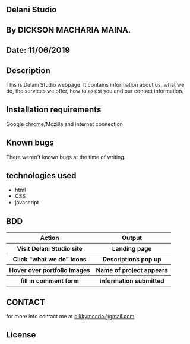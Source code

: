 ## Delani Studio
## By DICKSON MACHARIA MAINA.
## Date: 11/06/2019
## Description
This is Delani Studio webpage. It contains information about us, what we do, the services we offer, how to assist you and our contact information.

## Installation requirements
Google chrome/Mozilla and internet connection

## Known bugs
There weren't known bugs at the time of writing.

## technologies used
* html
* CSS
* javascript

## BDD
<table>
  <tr>
    <th>
      Action
    </th>
    <th>
      Output
    </th>
  </tr>
  <tr>
    <th>
      Visit Delani Studio site
    </th>
    <th>
      Landing page
    </th>
  </tr>
  <tr>
    <th>
      Click "what we do" icons
    </th>
    <th>
      Descriptions pop up
    </th>
  </tr>
  <tr>
    <th>
      Hover over portfolio images
    </th>
    <th>
      Name of project appears
    </th>
  </tr>
  <tr>
    <th>
      fill in comment form
    </th>
    <th>
      information submitted
    </th>
  </tr>
</table>

## CONTACT
for more info contact me at dikkymccria@gmail.com

## License
